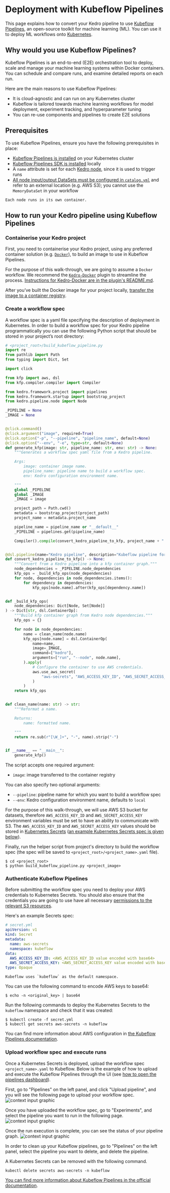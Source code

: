 # Deployment with Kubeflow Pipelines

This page explains how to convert your Kedro pipeline to use [Kubeflow Pipelines](https://github.com/kubeflow/pipelines), an open-source toolkit for machine learning (ML). You can use it to deploy ML workflows onto [Kubernetes](https://kubernetes.io/).

## Why would you use Kubeflow Pipelines?
Kubeflow Pipelines is an end-to-end (E2E) orchestration tool to deploy, scale and manage your machine learning systems within Docker containers. You can schedule and compare runs, and examine detailed reports on each run.

Here are the main reasons to use Kubeflow Pipelines:

- It is cloud-agnostic and can run on any Kubernetes cluster
- Kubeflow is tailored towards machine learning workflows for model deployment, experiment tracking, and hyperparameter tuning
- You can re-use components and pipelines to create E2E solutions

## Prerequisites

To use Kubeflow Pipelines, ensure you have the following prerequisites in place:

- [Kubeflow Pipelines is installed](https://www.kubeflow.org/docs/started/getting-started/) on your Kubernetes cluster
- [Kubeflow Pipelines SDK is installed](https://www.kubeflow.org/docs/pipelines/sdk/install-sdk/) locally
- A `name` attribute is set for each [Kedro node](/kedro.pipeline.node), since it is used to trigger runs
- [All node input/output DataSets must be configured in `catalog.yml`](../data/data_catalog.md#use-the-data-catalog-with-the-yaml-api) and refer to an external location (e.g. AWS S3); you cannot use the `MemoryDataSet` in your workflow

```{note}
Each node runs in its own container.
```

## How to run your Kedro pipeline using Kubeflow Pipelines

### Containerise your Kedro project

First, you need to containerise your Kedro project, using any preferred container solution (e.g. [`Docker`](https://www.docker.com/)), to build an image to use in Kubeflow Pipelines.

For the purpose of this walk-through, we are going to assume a `Docker` workflow. We recommend the [`Kedro-Docker`](https://github.com/kedro-org/kedro-plugins/tree/main/kedro-docker) plugin to streamline the process. [Instructions for Kedro-Docker are in the plugin's README.md](https://github.com/kedro-org/kedro-plugins/blob/main/README.md).

After you’ve built the Docker image for your project locally, [transfer the image to a container registry](./single_machine.md#how-to-use-container-registry).

### Create a workflow spec

A workflow spec is a yaml file specifying the description of deployment in Kubernetes. In order to build a workflow spec for your Kedro pipeline programmatically you can use the following Python script that should be stored in your project’s root directory:

```python
# <project_root>/build_kubeflow_pipeline.py
import re
from pathlib import Path
from typing import Dict, Set

import click

from kfp import aws, dsl
from kfp.compiler.compiler import Compiler

from kedro.framework.project import pipelines
from kedro.framework.startup import bootstrap_project
from kedro.pipeline.node import Node

_PIPELINE = None
_IMAGE = None


@click.command()
@click.argument("image", required=True)
@click.option("-p", "--pipeline", "pipeline_name", default=None)
@click.option("--env", "-e", type=str, default=None)
def generate_kfp(image: str, pipeline_name: str, env: str) -> None:
    """Generates a workflow spec yaml file from a Kedro pipeline.

    Args:
        image: container image name.
        pipeline_name: pipeline name to build a workflow spec.
        env: Kedro configuration environment name.

    """
    global _PIPELINE
    global _IMAGE
    _IMAGE = image

    project_path = Path.cwd()
    metadata = bootstrap_project(project_path)
    project_name = metadata.project_name

    pipeline_name = pipeline_name or "__default__"
    _PIPELINE = pipelines.get(pipeline_name)

    Compiler().compile(convert_kedro_pipeline_to_kfp, project_name + ".yaml")


@dsl.pipeline(name="Kedro pipeline", description="Kubeflow pipeline for Kedro project")
def convert_kedro_pipeline_to_kfp() -> None:
    """Convert from a Kedro pipeline into a kfp container graph."""
    node_dependencies = _PIPELINE.node_dependencies
    kfp_ops = _build_kfp_ops(node_dependencies)
    for node, dependencies in node_dependencies.items():
        for dependency in dependencies:
            kfp_ops[node.name].after(kfp_ops[dependency.name])


def _build_kfp_ops(
    node_dependencies: Dict[Node, Set[Node]]
) -> Dict[str, dsl.ContainerOp]:
    """Build kfp container graph from Kedro node dependencies."""
    kfp_ops = {}

    for node in node_dependencies:
        name = clean_name(node.name)
        kfp_ops[node.name] = dsl.ContainerOp(
            name=name,
            image=_IMAGE,
            command=["kedro"],
            arguments=["run", "--node", node.name],
        ).apply(
            # Configure the container to use AWS credentials.
            aws.use_aws_secret(
                "aws-secrets", "AWS_ACCESS_KEY_ID", "AWS_SECRET_ACCESS_KEY"
            )
        )
    return kfp_ops


def clean_name(name: str) -> str:
    """Reformat a name.

    Returns:
        name: formatted name.

    """
    return re.sub(r"[\W_]+", "-", name).strip("-")


if __name__ == "__main__":
    generate_kfp()
```

The script accepts one required argument:

- `image`: image transferred to the container registry

You can also specify two optional arguments:

- `--pipeline`: pipeline name for which you want to build a workflow spec
- `--env`: Kedro configuration environment name, defaults to `local`

For the purpose of this walk-through, we will use AWS S3 bucket for datasets, therefore `AWS_ACCESS_KEY_ID` and `AWS_SECRET_ACCESS_KEY` environment variables must be set to have an ability to communicate with S3. The `AWS_ACCESS_KEY_ID` and `AWS_SECRET_ACCESS_KEY` values should be stored in [Kubernetes Secrets](https://kubernetes.io/docs/concepts/configuration/secret/) ([an example Kubernetes Secrets spec is given below](#authenticate-kubeflow-pipelines)).


Finally, run the helper script from project's directory to build the workflow spec (the spec will be saved to `<project_root>/<project_name>.yaml` file).

```console
$ cd <project_root>
$ python build_kubeflow_pipeline.py <project_image>
```

### Authenticate Kubeflow Pipelines

Before submitting the workflow spec you need to deploy your AWS credentials to Kubernetes Secrets. You should also ensure that the credentials you are going to use have all necessary [permissions to the relevant S3 resources](https://docs.aws.amazon.com/AmazonS3/latest/dev/using-with-s3-actions.html).

Here's an example Secrets spec:

```yaml
# secret.yml
apiVersion: v1
kind: Secret
metadata:
  name: aws-secrets
  namespace: kubeflow
data:
  AWS_ACCESS_KEY_ID: <AWS_ACCESS_KEY_ID value encoded with base64>
  AWS_SECRET_ACCESS_KEY: <AWS_SECRET_ACCESS_KEY value encoded with base64>
type: Opaque
```

```{note}
Kubeflow uses `kubeflow` as the default namespace.
```

You can use the following command to encode AWS keys to base64:

```console
$ echo -n <original_key> | base64
```

Run the following commands to deploy the Kubernetes Secrets to the `kubeflow` namespace and check that it was created:

```console
$ kubectl create -f secret.yml
$ kubectl get secrets aws-secrets -n kubeflow
```

You can find more information about AWS configuration in [the Kubeflow Pipelines documentation](https://awslabs.github.io/kubeflow-manifests/docs/component-guides/pipelines/).

### Upload workflow spec and execute runs

Once a Kubernetes Secrets is deployed, upload the workflow spec `<project_name>.yaml` to Kubeflow. Below is the example of how to upload and execute the Kubeflow Pipelines through the UI (see [how to open the pipelines dashboard](https://www.kubeflow.org/docs/components/pipelines/pipelines-quickstart/#deploy-kubeflow-and-open-the-kubeflow-pipelines-ui)).

First, go to "Pipelines" on the left panel, and click "Upload pipeline", and you will see the following page to upload your workflow spec.
![context input graphic](../meta/images/kubeflow_pipelines_upload_pipeline.png)

Once you have uploaded the workflow spec, go to "Experiments", and select the pipeline you want to run in the following page.
![context input graphic](../meta/images/kubeflow_pipelines_experiment_run.png)

Once the run execution is complete, you can see the status of your pipeline graph.
![context input graphic](../meta/images/kubeflow_pipelines_dag.png)

In order to clean up your Kubeflow pipelines, go to "Pipelines" on the left panel, select the pipeline you want to delete, and delete the pipeline.

A Kubernetes Secrets can be removed with the following command.
```console
kubectl delete secrets aws-secrets -n kubeflow
```

[You can find more information about Kubeflow Pipelines in the official documentation](https://www.kubeflow.org/docs/pipelines/).
